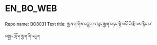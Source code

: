 # EN_BO_WEB
Repo name: BO8031
Text title: རྒྱ་ནག་གིས་འབྲུག་ལ་ཕུད་རྒྱག་བཏང་སྟེ་མའོ་ཡི་རྨི་ལམ་རྙིང་པ་བསྐྱར་སློག་རྒྱག་གི་འདུག
